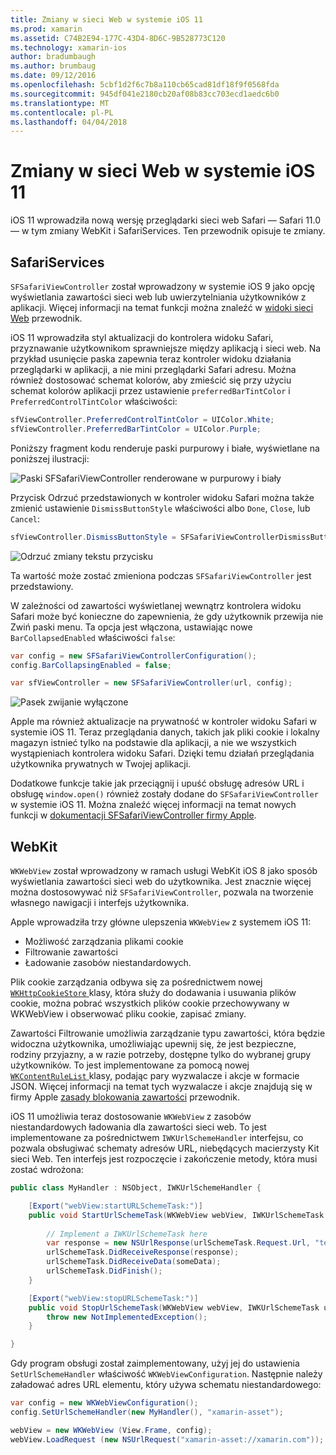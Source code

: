 ```yaml
---
title: Zmiany w sieci Web w systemie iOS 11
ms.prod: xamarin
ms.assetid: C74B2E94-177C-43D4-8D6C-9B528773C120
ms.technology: xamarin-ios
author: bradumbaugh
ms.author: brumbaug
ms.date: 09/12/2016
ms.openlocfilehash: 5cbf1d2f6c7b8a110cb65cad81df18f9f0568fda
ms.sourcegitcommit: 945df041e2180cb20af08b83cc703ecd1aedc6b0
ms.translationtype: MT
ms.contentlocale: pl-PL
ms.lasthandoff: 04/04/2018
---
```

# <a name="web-changes-in-ios-11"></a>Zmiany w sieci Web w systemie iOS 11

iOS 11 wprowadziła nową wersję przeglądarki sieci web Safari — Safari 11.0 — w tym zmiany WebKit i SafariServices. Ten przewodnik opisuje te zmiany.

## <a name="safariservices"></a>SafariServices

`SFSafariViewController` został wprowadzony w systemie iOS 9 jako opcję wyświetlania zawartości sieci web lub uwierzytelniania użytkowników z aplikacji. Więcej informacji na temat funkcji można znaleźć w [widoki sieci Web](~/ios/user-interface/controls/uiwebview.md#safariviewcontroller) przewodnik.

iOS 11 wprowadziła styl aktualizacji do kontrolera widoku Safari, przyznawanie użytkownikom sprawniejsze między aplikacją i sieci web. Na przykład usunięcie paska zapewnia teraz kontroler widoku działania przeglądarki w aplikacji, a nie mini przeglądarki Safari adresu. Można również dostosować schemat kolorów, aby zmieścić się przy użyciu schemat kolorów aplikacji przez ustawienie `preferredBarTintColor` i `PreferredControlTintColor` właściwości:

```csharp
sfViewController.PreferredControlTintColor = UIColor.White;
sfViewController.PreferredBarTintColor = UIColor.Purple;
```

Poniższy fragment kodu renderuje paski purpurowy i białe, wyświetlane na poniższej ilustracji:

![Paski SFSafariViewController renderowane w purpurowy i biały](web-images/image1.png)

Przycisk Odrzuć przedstawionych w kontroler widoku Safari można także zmienić ustawienie `DismissButtonStyle` właściwości albo `Done`, `Close`, lub `Cancel`:

```csharp
sfViewController.DismissButtonStyle = SFSafariViewControllerDismissButtonStyle.Close;
```

![Odrzuć zmiany tekstu przycisku](web-images/image2.png)

Ta wartość może zostać zmieniona podczas `SFSafariViewController` jest przedstawiony.


W zależności od zawartości wyświetlanej wewnątrz kontrolera widoku Safari może być konieczne do zapewnienia, że gdy użytkownik przewija nie Zwiń paski menu. Ta opcja jest włączona, ustawiając nowe `BarCollapsedEnabled` właściwości `false`:

```csharp
var config = new SFSafariViewControllerConfiguration();
config.BarCollapsingEnabled = false;

var sfViewController = new SFSafariViewController(url, config);
```

![Pasek zwijanie wyłączone](web-images/image3.png)

Apple ma również aktualizacje na prywatność w kontroler widoku Safari w systemie iOS 11. Teraz przeglądania danych, takich jak pliki cookie i lokalny magazyn istnieć tylko na podstawie dla aplikacji, a nie we wszystkich wystąpieniach kontrolera widoku Safari. Dzięki temu działań przeglądania użytkownika prywatnych w Twojej aplikacji.

Dodatkowe funkcje takie jak przeciągnij i upuść obsługę adresów URL i obsługę `window.open()` również zostały dodane do `SFSafariViewController` w systemie iOS 11. Można znaleźć więcej informacji na temat nowych funkcji w [dokumentacji SFSafariViewController firmy Apple](https://developer.apple.com/documentation/safariservices/sfsafariviewcontroller?changes=latest_minor).


## <a name="webkit"></a>WebKit

`WKWebView` został wprowadzony w ramach usługi WebKit iOS 8 jako sposób wyświetlania zawartości sieci web do użytkownika. Jest znacznie więcej można dostosowywać niż `SFSafariViewController`, pozwala na tworzenie własnego nawigacji i interfejs użytkownika.

Apple wprowadziła trzy główne ulepszenia `WKWebView` z systemem iOS 11: 

- Możliwość zarządzania plikami cookie
- Filtrowanie zawartości
- Ładowanie zasobów niestandardowych. 

Plik cookie zarządzania odbywa się za pośrednictwem nowej [ `WKHttpCookieStore` ](https://developer.apple.com/documentation/webkit/wkhttpcookiestore) klasy, która służy do dodawania i usuwania plików cookie, można pobrać wszystkich plików cookie przechowywany w WKWebView i obserwować pliku cookie, zapisać zmiany.

Zawartości Filtrowanie umożliwia zarządzanie typu zawartości, która będzie widoczna użytkownika, umożliwiając upewnij się, że jest bezpieczne, rodziny przyjazny, a w razie potrzeby, dostępne tylko do wybranej grupy użytkowników. To jest implementowane za pomocą nowej [ `WKContentRuleList` ](https://developer.apple.com/documentation/webkit/wkcontentrulelist) klasy, podając pary wyzwalacze i akcje w formacie JSON. Więcej informacji na temat tych wyzwalacze i akcje znajdują się w firmy Apple [zasady blokowania zawartości](https://developer.apple.com/library/content/documentation/Extensions/Conceptual/ContentBlockingRules/Introduction/Introduction.html) przewodnik.

iOS 11 umożliwia teraz dostosowanie `WKWebView` z zasobów niestandardowych ładowania dla zawartości sieci web. To jest implementowane za pośrednictwem `IWKUrlSchemeHandler` interfejsu, co pozwala obsługiwać schematy adresów URL, niebędących macierzysty Kit sieci Web. Ten interfejs jest rozpoczęcie i zakończenie metody, która musi zostać wdrożona:

```csharp
public class MyHandler : NSObject, IWKUrlSchemeHandler {

    [Export("webView:startURLSchemeTask:")]
    public void StartUrlSchemeTask(WKWebView webView, IWKUrlSchemeTask urlSchemeTask){
        
        // Implement a IWKUrlSchemeTask here
        var response = new NSUrlResponse(urlSchemeTask.Request.Url, "text/html", ContentLength, null);
        urlSchemeTask.DidReceiveResponse(response);
        urlSchemeTask.DidReceiveData(someData);
        urlSchemeTask.DidFinish();
    }

    [Export("webView:stopURLSchemeTask:")]
    public void StopUrlSchemeTask(WKWebView webView, IWKUrlSchemeTask urlSchemeTask){
        throw new NotImplementedException();
    }

}
``` 

Gdy program obsługi został zaimplementowany, użyj jej do ustawienia `SetUrlSchemeHandler` właściwość `WKWebViewConfiguration`. Następnie należy załadować adres URL elementu, który używa schematu niestandardowego:

```csharp
var config = new WKWebViewConfiguration();
config.SetUrlSchemeHandler(new MyHandler(), "xamarin-asset");

webView = new WKWebView (View.Frame, config);
webView.LoadRequest (new NSUrlRequest("xamarin-asset://xamarin.com"));
```

